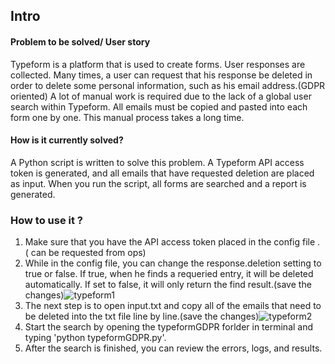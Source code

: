 ## Intro


#### Problem to be solved/ User story

Typeform is a platform that is used to create forms. User responses are collected.
Many times, a user can request that his response be deleted in order to delete some personal information, such as his email address.(GDPR oriented)
A lot of manual work is required due to the lack of a global user search within Typeform.
All emails must be copied and pasted into each form one by one.
This manual process takes a long time.




#### How is it currently solved?

A Python script is written to solve this problem.
A Typeform API access token is generated, and all emails that have requested deletion are placed as input.
When you run the script, all forms are searched and a report is generated.





### How to use it ?

1. Make sure that you have the API access token placed in the config file . ( can be requested from ops)
2. While in the config file, you can change the response.deletion setting to true or false. If true, when he finds a requeried entry, it will be deleted automatically.
If set to false, it will only return the find result.(save the changes)![typeform1](https://user-images.githubusercontent.com/97594496/186649820-916cbfa7-6f63-4adf-9608-048da796d940.jpg)
3. The next step is to open input.txt and copy all of the emails that need to be deleted into the txt file line by line.(save the changes)![typeform2](https://user-images.githubusercontent.com/97594496/186651169-9671abd5-854e-43db-8bf7-6e0fdd8a78d5.jpg)
4. Start the search by opening the typeformGDPR forlder in terminal and typing 'python typeformGDPR.py'.
5.  After the search is finished, you can review the errors, logs, and results.


